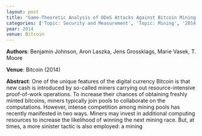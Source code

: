 ```yaml
---
layout: post
title: "Game-Theoretic Analysis of DDoS Attacks Against Bitcoin Mining Pools"
categories: ['Topic: Security and Measurement', 'Topic: Mining', '2014', 'Venue: Bitcoin']
year: 2014
venue: Bitcoin
---
```

**Authors**: Benjamin Johnson, Aron Laszka, Jens Grossklags, Marie Vasek, T. Moore

**Venue**: Bitcoin (2014)

**Abstract**: One of the unique features of the digital currency Bitcoin is that new cash is introduced by so-called miners carrying out resource-intensive proof-of-work operations. To increase their chances of obtaining freshly minted bitcoins, miners typically join pools to collaborate on the computations. However, intense competition among mining pools has recently manifested in two ways. Miners may invest in additional computing resources to increase the likelihood of winning the next mining race. But, at times, a more sinister tactic is also employed: a mining
